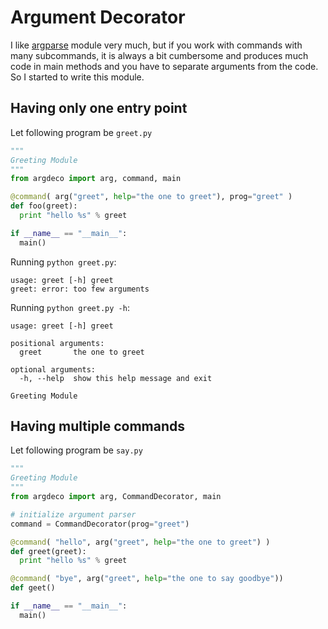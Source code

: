 # Argument Decorator

I like [argparse] module very much, but if you work with commands with many
subcommands, it is always a bit cumbersome and produces much code in main
methods and you have to separate arguments from the code.  So I started to
write this module.

[argparse]: https://docs.python.org/3/library/argparse.html


## Having only one entry point

Let following program be `greet.py`

```py
"""
Greeting Module
"""
from argdeco import arg, command, main

@command( arg("greet", help="the one to greet"), prog="greet" )
def foo(greet):
  print "hello %s" % greet

if __name__ == "__main__":
  main()

```

Running `python greet.py`:
```
usage: greet [-h] greet
greet: error: too few arguments
```

Running `python greet.py -h`:
```
usage: greet [-h] greet

positional arguments:
  greet       the one to greet

optional arguments:
  -h, --help  show this help message and exit

Greeting Module
```

## Having multiple commands

Let following program be `say.py`

```py
"""
Greeting Module
"""
from argdeco import arg, CommandDecorator, main

# initialize argument parser
command = CommandDecorator(prog="greet")

@command( "hello", arg("greet", help="the one to greet") )
def greet(greet):
  print "hello %s" % greet

@command( "bye", arg("greet", help="the one to say goodbye"))
def geet()

if __name__ == "__main__":
  main()
```
